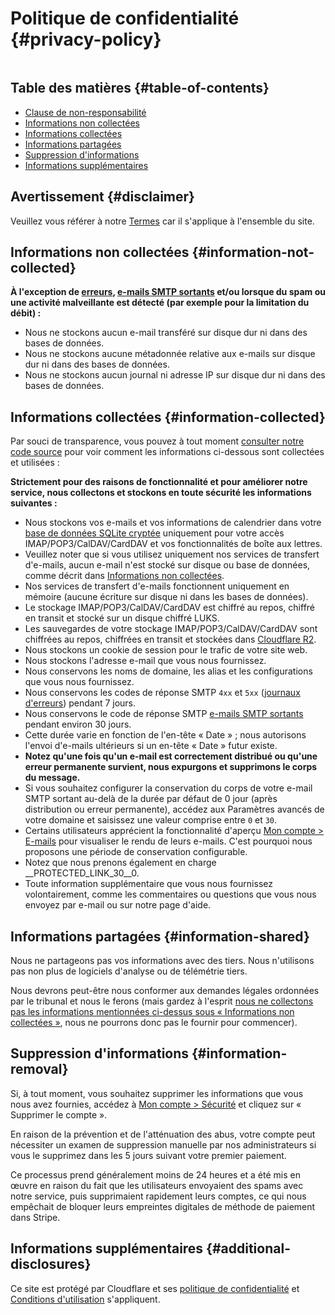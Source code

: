 # Politique de confidentialité {#privacy-policy}

<img loading="lazy" src="/img/articles/privacy.webp" alt="" class="rounded-lg" />

## Table des matières {#table-of-contents}

* [Clause de non-responsabilité](#disclaimer)
* [Informations non collectées](#information-not-collected)
* [Informations collectées](#information-collected)
* [Informations partagées](#information-shared)
* [Suppression d'informations](#information-removal)
* [Informations supplémentaires](#additional-disclosures)

## Avertissement {#disclaimer}

Veuillez vous référer à notre [Termes](/terms) car il s'applique à l'ensemble du site.

## Informations non collectées {#information-not-collected}

**À l'exception de [erreurs](/faq#do-you-store-error-logs), [e-mails SMTP sortants](/faq#do-you-support-sending-email-with-smtp) et/ou lorsque du spam ou une activité malveillante est détecté (par exemple pour la limitation du débit) :**

* Nous ne stockons aucun e-mail transféré sur disque dur ni dans des bases de données.
* Nous ne stockons aucune métadonnée relative aux e-mails sur disque dur ni dans des bases de données.
* Nous ne stockons aucun journal ni adresse IP sur disque dur ni dans des bases de données.

## Informations collectées {#information-collected}

Par souci de transparence, vous pouvez à tout moment <a href="https://github.com/forwardemail" target="_blank" rel="noopener noreferrer">consulter notre code source</a> pour voir comment les informations ci-dessous sont collectées et utilisées :

**Strictement pour des raisons de fonctionnalité et pour améliorer notre service, nous collectons et stockons en toute sécurité les informations suivantes :**

* Nous stockons vos e-mails et vos informations de calendrier dans votre [base de données SQLite cryptée](/blog/docs/best-quantum-safe-encrypted-email-service) uniquement pour votre accès IMAP/POP3/CalDAV/CardDAV et vos fonctionnalités de boîte aux lettres.
* Veuillez noter que si vous utilisez uniquement nos services de transfert d'e-mails, aucun e-mail n'est stocké sur disque ou base de données, comme décrit dans [Informations non collectées](#information-not-collected).
* Nos services de transfert d'e-mails fonctionnent uniquement en mémoire (aucune écriture sur disque ni dans les bases de données).
* Le stockage IMAP/POP3/CalDAV/CardDAV est chiffré au repos, chiffré en transit et stocké sur un disque chiffré LUKS.
* Les sauvegardes de votre stockage IMAP/POP3/CalDAV/CardDAV sont chiffrées au repos, chiffrées en transit et stockées dans [Cloudflare R2](https://www.cloudflare.com/developer-platform/r2/).
* Nous stockons un cookie de session pour le trafic de votre site web.
* Nous stockons l'adresse e-mail que vous nous fournissez.
* Nous conservons les noms de domaine, les alias et les configurations que vous nous fournissez.
* Nous conservons les codes de réponse SMTP `4xx` et `5xx` ([journaux d'erreurs](/faq#do-you-store-error-logs)) pendant 7 jours.
* Nous conservons le code de réponse SMTP [e-mails SMTP sortants](/faq#do-you-support-sending-email-with-smtp) pendant environ 30 jours.
* Cette durée varie en fonction de l'en-tête « Date » ; nous autorisons l'envoi d'e-mails ultérieurs si un en-tête « Date » futur existe.
* **Notez qu'une fois qu'un e-mail est correctement distribué ou qu'une erreur permanente survient, nous expurgons et supprimons le corps du message.**
* Si vous souhaitez configurer la conservation du corps de votre e-mail SMTP sortant au-delà de la durée par défaut de 0 jour (après distribution ou erreur permanente), accédez aux Paramètres avancés de votre domaine et saisissez une valeur comprise entre `0` et `30`.
* Certains utilisateurs apprécient la fonctionnalité d'aperçu [Mon compte > E-mails](/my-account/emails) pour visualiser le rendu de leurs e-mails. C'est pourquoi nous proposons une période de conservation configurable.
* Notez que nous prenons également en charge __PROTECTED_LINK_30__0.
* Toute information supplémentaire que vous nous fournissez volontairement, comme les commentaires ou questions que vous nous envoyez par e-mail ou sur notre page d'aide.

## Informations partagées {#information-shared}

Nous ne partageons pas vos informations avec des tiers. Nous n'utilisons pas non plus de logiciels d'analyse ou de télémétrie tiers.

Nous devrons peut-être nous conformer aux demandes légales ordonnées par le tribunal et nous le ferons (mais gardez à l'esprit [nous ne collectons pas les informations mentionnées ci-dessus sous « Informations non collectées »](#information-not-collected), nous ne pourrons donc pas le fournir pour commencer).

## Suppression d'informations {#information-removal}

Si, à tout moment, vous souhaitez supprimer les informations que vous nous avez fournies, accédez à <a href="/my-account/security">Mon compte > Sécurité</a> et cliquez sur « Supprimer le compte ».

En raison de la prévention et de l'atténuation des abus, votre compte peut nécessiter un examen de suppression manuelle par nos administrateurs si vous le supprimez dans les 5 jours suivant votre premier paiement.

Ce processus prend généralement moins de 24 heures et a été mis en œuvre en raison du fait que les utilisateurs envoyaient des spams avec notre service, puis supprimaient rapidement leurs comptes, ce qui nous empêchait de bloquer leurs empreintes digitales de méthode de paiement dans Stripe.

## Informations supplémentaires {#additional-disclosures}

Ce site est protégé par Cloudflare et ses [politique de confidentialité](https://www.cloudflare.com/privacypolicy/) et [Conditions d'utilisation](https://www.cloudflare.com/website-terms/) s'appliquent.